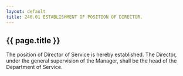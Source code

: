```yaml
---
layout: default 
title: 240.01 ESTABLISHMENT OF POSITION OF DIRECTOR.
---
```


{{ page.title }}
----------------

The position of Director of Service is hereby established. The Director,
under the general supervision of the Manager, shall be the head of the
Department of Service.
